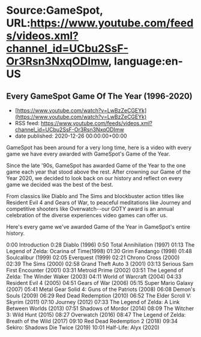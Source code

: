 # Source:GameSpot, URL:https://www.youtube.com/feeds/videos.xml?channel_id=UCbu2SsF-Or3Rsn3NxqODImw, language:en-US

## Every GameSpot Game Of The Year (1996-2020)
 - [https://www.youtube.com/watch?v=LwBzZeCGEYk](https://www.youtube.com/watch?v=LwBzZeCGEYk)
 - RSS feed: https://www.youtube.com/feeds/videos.xml?channel_id=UCbu2SsF-Or3Rsn3NxqODImw
 - date published: 2020-12-26 00:00:00+00:00

GameSpot has been around for a very long time, here is a video with every game we have every awarded with GameSpot's Game of the Year.

Since the late '90s, GameSpot has awarded Game of the Year to the one game each year that stood above the rest. After crowning our Game of the Year 2020, we decided to look back on our history and reflect on every game we decided was the best of the best.

From classics like Diablo and The Sims and blockbuster action titles like Resident Evil 4 and Gears of War, to peaceful meditations like Journey and competitive shooters like Overwatch--our GOTY award is an annual celebration of the diverse experiences video games can offer us.

Here's every game we've awarded Game of the Year in GameSpot's entire history.

0:00 Introduction
0:28 Diablo (1996)
0:50 Total Annihilation (1997)
01:13 The Legend of Zelda: Ocarina of Time(1998)
01:30 Grim Fandango (1998)
01:48 Soulcalibur (1999)
02:05 Everquest (1999)
02:21 Chrono Cross (2000)
02:39 The Sims (2000)
02:58 Grand Theft Auto 3 (2001)
03:13 Serious Sam First Encounter (2001)
03:31 Metroid Prime (2002)
03:51 The Legend of Zelda: The Winder Waker (2003)
04:11 World of Warcraft (2004)
04:33 Resident Evil 4 (2005)
04:51 Gears of War (2006)
05:15 Super Mario Galaxy (2007)
05:41 Metal Gear Solid 4: Guns of the Patriots (2008)
06:08 Demon's Souls (2009)
06:29 Red Dead Redemption (2010)
06:52 The Elder Scroll V: Skyrim (2011)
07:10 Journey (2012)
07:33 The Legend of Zelda: A Link Between Worlds (2013)
07:51 Shadows of Mordor (2014)
08:09 The Witcher 3: Wild Hunt (2015)
08:27 Overwatch (2016)
08:47 The Legend of Zelda: Breath of the Wild (2017)
09:10 Red Dead Redemption 2 (2018)
09:34 Sekiro: Shadows Die Twice (2019)
10:01 Half-Life: Alyx (2020)

